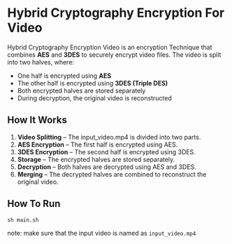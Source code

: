 # Hybrid Cryptography Encryption For Video

Hybrid Cryptography Encryption Video is an encryption Technique that combines **AES** and **3DES** to securely encrypt video files. The video is split into two halves, where:  
- One half is encrypted using **AES**  
- The other half is encrypted using **3DES (Triple DES)**  
- Both encrypted halves are stored separately  
- During decryption, the original video is reconstructed  


## How It Works

1. **Video Splitting** – The input_video.mp4 is divided into two parts.  
2. **AES Encryption** – The first half is encrypted using AES.  
3. **3DES Encryption** – The second half is encrypted using 3DES.  
4. **Storage** – The encrypted halves are stored separately.  
5. **Decryption** – Both halves are decrypted using AES and 3DES.  
6. **Merging** – The decrypted halves are combined to reconstruct the original video.  

## How To Run
```sh main.sh```

note: make sure that the input video is named as `input_video.mp4`
